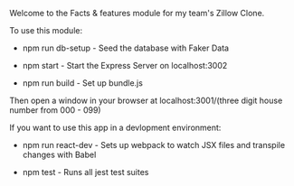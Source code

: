 Welcome to the Facts & features module for my team's Zillow Clone.



To use this module:

- npm run db-setup - Seed the database with Faker Data

- npm start - Start the Express Server on localhost:3002

- npm run build - Set up bundle.js

Then open a window in your browser at localhost:3001/(three digit house number from 000 - 099)




If you want to use this app in a devlopment environment:

- npm run react-dev - Sets up webpack to watch JSX files and transpile changes with Babel

- npm test - Runs all jest test suites
